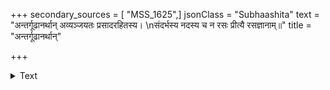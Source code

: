 +++
secondary_sources = [ "MSS_1625",]
jsonClass = "Subhaashita"
text = "अन्तर्गूढानर्थान् अव्यञ्जयतः प्रसादरहितस्य।  \nसंदर्भस्य नदस्य च न रसः प्रीत्यै रसज्ञानाम्॥"
title = "अन्तर्गूढानर्थान्"

+++

<details><summary>Text</summary>

अन्तर्गूढानर्थान् अव्यञ्जयतः प्रसादरहितस्य।  
संदर्भस्य नदस्य च न रसः प्रीत्यै रसज्ञानाम्॥
</details>
